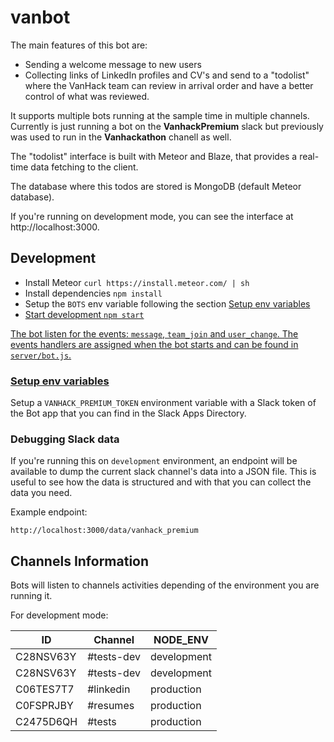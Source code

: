# vanbot

The main features of this bot are:
- Sending a welcome message to new users
- Collecting links of LinkedIn profiles and CV's and send to a "todolist" where the VanHack team can review in arrival order and have a better control of what was reviewed.

It supports multiple bots running at the sample time in multiple channels. Currently is just running a bot on the **VanhackPremium** slack but previously was used to run in the **Vanhackathon** chanell as well.

The "todolist" interface is built with Meteor and Blaze, that provides a real-time data fetching to the client.

The database where this todos are stored is MongoDB (default Meteor database).

If you're running on development mode, you can see the interface at http://localhost:3000.

## Development

- Install Meteor `curl https://install.meteor.com/ | sh`
- Install dependencies `npm install`
- Setup the `BOTS` env variable following the section <a href="#env"> Setup env variables
- Start development `npm start`

The bot listen for the events: `message`, `team_join` and `user_change`.
The events handlers are assigned when the bot starts and can be found in `server/bot.js`.

### <span id="#env">Setup env variables</a>
Setup a `VANHACK_PREMIUM_TOKEN` environment variable with a Slack token of the Bot app
that you can find in the Slack Apps Directory.


### Debugging Slack data
If you're running this on `development` environment, an endpoint will be available to dump the current slack channel's data into a JSON file. This is useful to see how the data is structured and with that you can collect the data you need.

Example endpoint:
```
http://localhost:3000/data/vanhack_premium
```

## Channels Information
Bots will listen to channels activities depending of the environment you are running it.

For development mode:

| ID  | Channel | NODE_ENV  |
| ------------- | ------------- | ------------- |
|C28NSV63Y|#tests-dev|development|
|C28NSV63Y|#tests-dev|development|   
|C06TES7T7|#linkedin|production|  
|C0FSPRJBY|#resumes|production|
|C2475D6QH|#tests|production|

